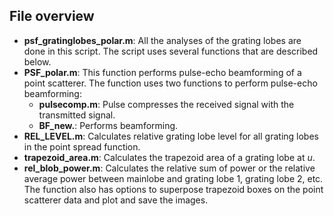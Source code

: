 ## File overview

- **psf_gratinglobes_polar.m**: All the analyses of the grating lobes are done in this script. The script uses several functions that are described below. 
- **PSF_polar.m**: This function performs pulse-echo beamforming of a point scatterer. The function uses two functions to perform pulse-echo beamforming:
    - **pulsecomp.m**: Pulse compresses the received signal with the transmitted signal.
    - **BF_new.**: Performs beamforming. 
- **REL_LEVEL.m**: Calculates relative grating lobe level for all grating lobes in the point spread function.
- **trapezoid_area.m**: Calculates the trapezoid area of a grating lobe at $u$.
- **rel_blob_power.m**: Calculates the relative sum of power or the relative average power between mainlobe and grating lobe 1, grating lobe 2, etc. The function also has options to superpose trapezoid boxes on the point scatterer data and plot and save the images.